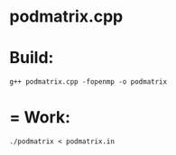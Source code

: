 podmatrix.cpp
=====
Build:
=
	g++ podmatrix.cpp -fopenmp -o podmatrix
=
Work:
=
	./podmatrix < podmatrix.in

